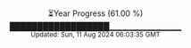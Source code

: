 <p align="center">
⏳Year Progress (61.00 %)<br>
██████████████████▁▁▁▁▁▁▁▁▁▁▁▁ <br>
<sub>Updated: Sun, 11 Aug 2024 06:03:35 GMT</sub>
</p>


